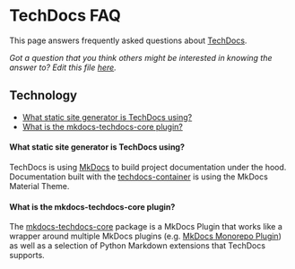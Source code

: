 # TechDocs FAQ

This page answers frequently asked questions about [TechDocs](README.md).

_Got a question that you think others might be interested in knowing the answer to? Edit this file
[here](https://github.com/spotify/backstage/edit/master/docs/features/techdocs/FAQ.md)._

## Technology

- [What static site generator is TechDocs using?](./#what-static-site-generator-is-techdocs-using)
- [What is the mkdocs-techdocs-core plugin?](./#what-is-the-mkdocs-techdocs-core-plugin)

#### What static site generator is TechDocs using?

TechDocs is using [MkDocs](https://www.mkdocs.org/) to build project
documentation under the hood. Documentation built with the
[techdocs-container](https://github.com/spotify/backstage/blob/master/packages/techdocs-container/README.md)
is using the MkDocs Material Theme.

#### What is the mkdocs-techdocs-core plugin?

The
[mkdocs-techdocs-core](https://github.com/spotify/backstage/blob/master/packages/techdocs-container/techdocs-core/README.md)
package is a MkDocs Plugin that works like a wrapper around multiple MkDocs
plugins (e.g.
[MkDocs Monorepo Plugin](https://github.com/spotify/mkdocs-monorepo-plugin)) as
well as a selection of Python Markdown extensions that TechDocs supports.

